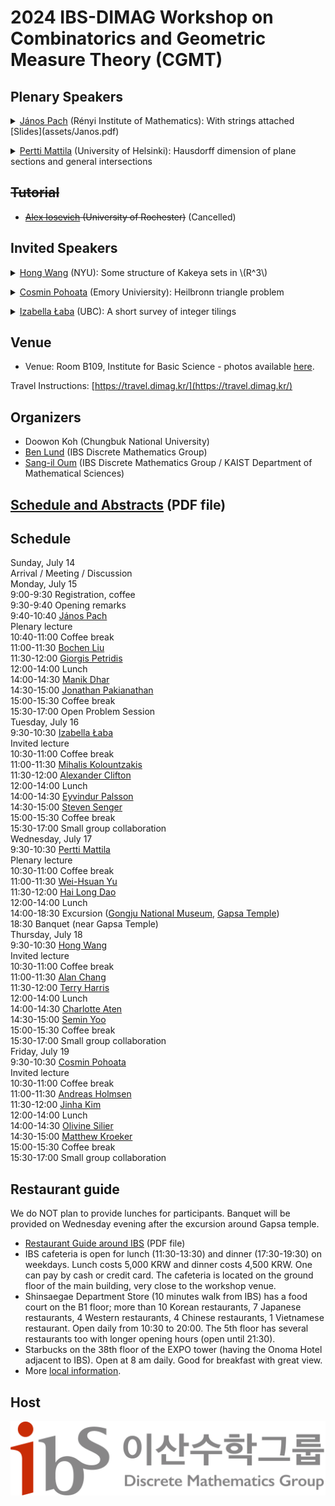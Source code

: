 ---
---
# 2024 IBS-DIMAG Workshop on Combinatorics and Geometric Measure Theory (CGMT)

## Plenary Speakers
<p><details><summary><a href="https://www.renyi.hu/~pach/">János Pach</a> (Rényi Institute of Mathematics):
  With strings attached [Slides](assets/Janos.pdf) </summary>The intersection graph of a collection \(C\) of sets is the graph whose vertex set is \(C\) and in which two sets in \(C\) are connected by an edge if and only if they have nonempty intersection. String graphs, intersection graphs of continuous curves (``strings") in the plane have been studied intensively since the 1960s, for their exciting algorithmic and combinatorial properties and their applications in chip design, network theory, graph drawing and elsewhere. After giving a whirlwind tour of string graph theory, I will present some recent results and annoying open problems. In particular, I will sketch the proof of the following theorem, joint with Jacob Fox and Andrew Suk. Given a set \(R\) of \(n\) red curves, and and a set \(B\) of \(n\) blue curves in the plane such that any two of them meet at most once, there are subsets \(R' \subset R\) and \(B' \subset B\) with \(|R'|, |B'| \geq \Omega(n)\) with the property that either every curve in \(R'\) crosses every curve in \(B'\), or every curve in \(R'\) is disjoint from every curve in \(B'\).</details></p>
<p><details><summary><a href="https://en.wikipedia.org/wiki/Pertti_Mattila">Pertti Mattila</a> (University of Helsinki):
  Hausdorff dimension of plane sections and general intersections</summary>I shall discuss conditions on a general family   \(P_{\lambda}:\mathbb{R}^n\to\mathbb{R}^m, \lambda \in \Lambda,\) of orthogonal projections and a measure \(\omega\) on \(\Lambda\) which guarantee that the Hausdorff dimension formula \(\dim A\cap P_{\lambda}^{-1}\{u\}=s-m\)  holds for \(\omega\) almost all \(\lambda\) for measurable sets \(A\subset\mathbb{R}^n\) with positive and finite \(s\)-dimensional Hausdorff measure, \(s>m\). I shall present some families of projections where this applies. This leads to some new results on the Hausdorff dimension of intersections \(\dim A\cap (g(B)+z)\) for almost all rotations \(g\) and  for positively many \(z\in\mathbb{R}^n\). </details></p>


## <del>Tutorial</del>
- <del>[Alex Iosevich](https://people.math.rochester.edu/faculty/iosevich/) (University of Rochester)</del> (Cancelled)

## Invited Speakers
<p><details><summary><a href="https://sites.google.com/view/hongwang/home">Hong Wang</a> (NYU): Some structure of Kakeya sets in \(R^3\)</summary>
A Kakeya set in \(R^n\) is a set of points that contains a unit line
segment in every direction. We study the structure of Kakeya sets in \(R^3\)
and show that  for any Kakeya set \(K\), there exists well-separated scales
\(0 < \delta < \rho\leq 1\) so that the \delta-neighborhood of \(K\) is almost as large
as the \rho-neighborhood of \(K\).  As a consequence, every Kakeya set in \(R^3\)
has Assouad dimension \(3\).  This is joint work with Josh Zahl.</details></p>
<p><details><summary><a href="https://pohoatza.wordpress.com/about/">Cosmin Pohoata</a> (Emory Univiersity): Heilbronn triangle problem</summary></details></p>
<p><details><summary><a href="https://personal.math.ubc.ca/~ilaba/">Izabella Łaba</a> (UBC): A short survey of integer tilings</summary>
   A set \(A\subset\mathbb{Z}\) tiles the integers by translations if
there is a set \(T\subset\mathbb{Z}\) such that every integer
\(n\in\mathbb{Z}\) has a unique representation \(n=a+t\) with \(a\in A\) and
\(t\in T\). The main open question regarding integer tilings is the
Coven-Meyerowitz conjecture, providing a tentative characterization of
finite tiles. We will survey some of the recent developments and open
questions in this area, including a very recent joint result with Itay
Londner where we prove the Coven-Meyerowitz tiling conditions for a new
class of tilings.</details></p>

## Venue

- Venue: Room B109, Institute for Basic Science - photos available [here](https://dimag.ibs.re.kr/2018/12/).

Travel Instructions: [https://travel.dimag.kr/](https://travel.dimag.kr/)

## Organizers

- Doowon Koh (Chungbuk National University)
- [Ben Lund](http://www.ben-lund.com) (IBS Discrete Mathematics Group)
- [Sang-il Oum](https://dimag.ibs.re.kr/home/sangil/) (IBS Discrete Mathematics Group / KAIST Department of Mathematical Sciences)

## [Schedule and Abstracts](IBS_workshop_on_interactions_between_combinatorics_and_measure_theory%20(15).pdf) (PDF file)

## Schedule

<div class="calendar">            
    <div class="day-header">Sunday, July 14</div>
    <div class="event col-1 time-14-19">Arrival / Meeting / Discussion</div>
    <div class="day-header">Monday, July 15</div>
    <div class="event col-2 time-9-9-30">9:00-9:30 Registration, coffee</div>
    <div class="event col-2 time-9-30-9-40">9:30-9:40 Opening remarks</div>
    <div class="event col-2 time-9-40-10-40">9:40-10:40 <a href="https://www.renyi.hu/~pach/">János Pach</a> <div class="type">Plenary lecture</div></div>
    <div class="event col-2 time-10-40-11">10:40-11:00 Coffee break</div>
    <div class="event col-2 time-11-11-30">11:00-11:30 <a href="https://sites.google.com/view/bochen-liu-math">Bochen Liu</a> </div>
    <div class="event col-2 time-11-30-12">11:30-12:00 <a href="https://www.math.uga.edu/directory/people/giorgis-petridis">Giorgis Petridis</a> </div>
    <div class="event col-2 time-12-14">12:00-14:00 Lunch</div>
    <div class="event col-2 time-14-14-30">14:00-14:30 <a href="https://dharmanik.github.io/">Manik Dhar</a> </div>    
    <div class="event col-2 time-14-30-15">14:30-15:00 <a href="https://people.math.rochester.edu/faculty/jonpak/">Jonathan Pakianathan</a> </div>
    <div class="event col-2 time-15-15-30">15:00-15:30 Coffee break</div>
    <div class="event col-2 time-15-30-17">15:30-17:00 Open Problem Session</div>
    <div class="day-header">Tuesday, July 16</div>
    <div class="event col-3 time-9-30-10-30">9:30-10:30 <a href="https://personal.math.ubc.ca/~ilaba/">Izabella Łaba</a> <div class="type">Invited lecture</div></div>
    <div class="event col-3 time-10-30-11">10:30-11:00 Coffee break</div>
    <div class="event col-3 time-11-11-30">11:00-11:30 <a href="https://eigen-space.org">Mihalis Kolountzakis</a> </div>
    <div class="event col-3 time-11-30-12">11:30-12:00 <a href="https://sites.google.com/view/alexander-clifton/home">Alexander Clifton</a> </div>
    <div class="event col-3 time-12-14">12:00-14:00 Lunch</div>
    <div class="event col-3 time-14-14-30">14:00-14:30 <a href="https://personal.math.vt.edu/palsson/">Eyvindur Palsson</a> </div>
    <div class="event col-3 time-14-30-15">14:30-15:00 <a href="http://people.missouristate.edu/stevensenger/math.html">Steven Senger</a> </div>
    <div class="event col-3 time-15-16">15:00-15:30 Coffee break</div>
    <div class="event col-3 time-15-30-17">15:30-17:00 Small group collaboration</div>
    <div class="day-header">Wednesday, July 17</div>
    <div class="event col-4 time-9-30-10-30">9:30-10:30 <a href="https://en.wikipedia.org/wiki/Pertti_Mattila">Pertti Mattila</a> <div class="type">Plenary lecture</div></div>
    <div class="event col-4 time-10-30-11">10:30-11:00 Coffee break</div>
    <div class="event col-4 time-11-11-30">11:00-11:30 <a href="https://sites.google.com/view/weihsuanyu">Wei-Hsuan Yu</a> </div>
    <div class="event col-4 time-11-30-12">11:30-12:00 <a href="https://mathematics.ku.edu/people/hai-long-dao">Hai Long Dao</a> </div>
    <div class="event col-4 time-12-14">12:00-14:00 Lunch</div>
    <div class="event col-4 time-14-19">14:00-18:30 Excursion (<a href="https://gongju.museum.go.kr/eng/index.do">Gongju National Museum</a>, <a href="http://koreantempleguide.com/gapsa-temple-갑사-gongju-chungcheongnam-do/">Gapsa Temple</a>)</div>
    <div class="event col-4 time-19">18:30 Banquet (near Gapsa Temple)</div>
    <div class="day-header">Thursday, July 18</div>
    <div class="event col-5 time-9-30-10-30">9:30-10:30 <a href="https://sites.google.com/view/hongwang/home">Hong Wang</a> <div class="type">Invited lecture</div></div>
    <div class="event col-5 time-10-30-11">10:30-11:00 Coffee break</div>
    <div class="event col-5 time-11-11-30">11:00-11:30 <a href="https://sites.google.com/view/alanchang/home">Alan Chang</a> </div>
    <div class="event col-5 time-11-30-12">11:30-12:00 <a href="https://sites.google.com/view/terryljh/home">Terry Harris</a> </div>
    <div class="event col-5 time-12-14">12:00-14:00 Lunch</div>
    <div class="event col-5 time-14-14-30">14:00-14:30 <a href="https://aten.cool">Charlotte Aten</a> </div>
    <div class="event col-5 time-14-30-15">14:30-15:00 <a href="https://sites.google.com/site/seminmathematics">Semin Yoo</a> </div>
    <div class="event col-5 time-15-16">15:00-15:30 Coffee break</div>
    <div class="event col-5 time-15-30-17">15:30-17:00 Small group collaboration</div>
    <div class="day-header">Friday, July 19</div>
    <div class="event col-6 time-9-30-10-30">9:30-10:30 <a href="https://pohoatza.wordpress.com/about/">Cosmin Pohoata</a> <div class="type">Invited lecture</div></div>
    <div class="event col-6 time-10-30-11">10:30-11:00 Coffee break</div>
    <div class="event col-6 time-11-11-30">11:00-11:30 <a href="http://mathsci.kaist.ac.kr/~andreash/newpage/home.html">Andreas Holmsen</a> </div>
    <div class="event col-6 time-11-30-12">11:30-12:00 <a href="https://sites.google.com/view/jinhakim">Jinha Kim</a> </div>
    <div class="event col-6 time-12-14">12:00-14:00 Lunch</div>
    <div class="event col-6 time-14-14-30">14:00-14:30 <a href="https://math.berkeley.edu/people/grad/olivine-silier">Olivine Silier</a> </div>
    <div class="event col-6 time-14-30-15">14:30-15:00 <a href="https://uwaterloo.ca/combinatorics-and-optimization/contacts/matthew-kroeker">Matthew Kroeker</a> </div>
    <div class="event col-6 time-15-16">15:00-15:30 Coffee break</div>
    <div class="event col-6 time-15-30-17">15:30-17:00 Small group collaboration</div>
</div>

## Restaurant guide

We do NOT plan to provide lunches for participants. Banquet will be provided on Wednesday evening after the excursion around Gapsa temple.
- [Restaurant Guide around IBS](http://www.micedaejeon.com/images/djec/link/Restaurant_Guide_Book_Around_DCC_Eng.pdf) (PDF file)
- IBS cafeteria is open for lunch (11:30-13:30) and dinner (17:30-19:30) on weekdays. Lunch costs 5,000 KRW and dinner costs 4,500 KRW. One can pay by cash or credit card. The cafeteria is located on the ground floor of the main building, very close to the workshop venue.
- Shinsaegae Department Store (10 minutes walk from IBS) has a food court on the B1 floor; more than 10 Korean restaurants, 7 Japanese restaurants, 4 Western restaurants, 4 Chinese restaurants, 1 Vietnamese restaurant. Open daily from 10:30 to 20:00. The 5th floor has several restaurants too with longer opening hours (open until 21:30).
- Starbucks on the 38th floor of the EXPO tower (having the Onoma Hotel adjacent to IBS). Open at 8 am daily. Good for breakfast with great view.
- More [local information](https://travel.dimag.kr/localinfo/).

## Host 

<div id="logo"><a href="https://dimag.ibs.re.kr/"><img src="/assets/dimag.png" alt="IBS Discrete Mathematics Group" /></a> 

